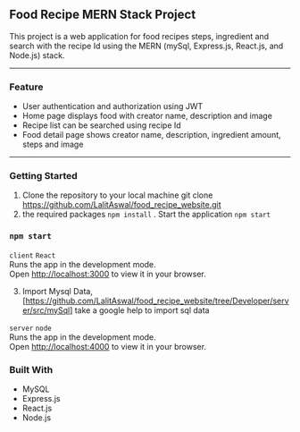 ## Food Recipe MERN Stack Project
This project is a web application for  food recipes steps, ingredient and search  with the recipe Id using the MERN (mySql, Express.js, React.js, and Node.js) stack.


---
### Feature
- User authentication and authorization using JWT
- Home page displays food with creator name, description and image
- Recipe list can be searched using recipe Id
- Food detail page shows creator name, description, ingredient amount, steps and image

---
### Getting Started
1. Clone the repository to your local machine
  git clone https://github.com/LalitAswal/food_recipe_website.git
2.  the required packages
  `npm install`
. Start the application `npm start`
### `npm start`
 `client`  `React`\
Runs the app in the development mode.\
Open [http://localhost:3000](http://localhost:3000) to view it in your browser.


3. Import Mysql Data,[https://github.com/LalitAswal/food_recipe_website/tree/Developer/server/src/mySql]
take a google help to import sql data


 `server`  `node`\
Runs the app in the development mode.\
Open [http://localhost:4000](http://localhost:4000) to view it in your browser.

### Built With
- MySQL
- Express.js
- React.js
- Node.js
